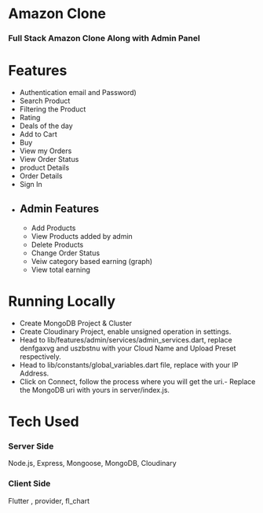 
<h1> Amazon Clone </h1>
<h3>Full Stack Amazon Clone Along with Admin Panel</h3>
 
<h1>Features</h1>
<ul>
  <li>Authentication email and Password)</li>
  <li>Search Product</li>
  <li>Filtering the Product</li>
  <li>Rating</li>
  <li>Deals of the day</li>
  <li>Add to Cart</li>
  <li>Buy</li>
  <li>View my Orders</li>
  <li>View Order Status</li>
  <li>product Details</li>
  <li>Order Details</li>
  <li>Sign In</li>
  <li><h2>Admin Features</h2><ul>
    <li>Add Products</li>
    <li>View Products added by admin</li>
    <li>Delete Products</li>
    <li>Change Order Status</li>
    <li>Veiw category based earning (graph)</li>
    <li>View total earning</li>
  </ul></li>
</ul>

<h1>Running Locally</h1>
<ul>
  <li>Create MongoDB Project & Cluster</li>
  <li>Create Cloudinary Project, enable unsigned operation in settings.
</li>
  <li>Head to lib/features/admin/services/admin_services.dart, replace denfgaxvg and uszbstnu with your Cloud Name and Upload Preset respectively.</li>
  <li>Head to lib/constants/global_variables.dart file, replace with your IP Address.</li>
  <li>Click on Connect, follow the process where you will get the uri.- Replace the MongoDB uri with yours in server/index.js.</li>
</ul>

<h1>Tech Used</h1>
<h3>Server Side</h3>
<p>Node.js, Express, Mongoose, MongoDB, Cloudinary</p>
<h3>Client Side</h3>
<p>Flutter , provider, fl_chart</p>
